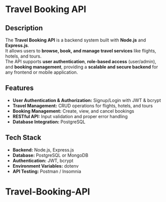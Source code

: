 # Travel Booking API

## Description
The **Travel Booking API** is a backend system built with **Node.js** and **Express.js**.  
It allows users to **browse, book, and manage travel services** like flights, hotels, and tours.  
The API supports **user authentication**, **role-based access** (user/admin), and **booking management**, providing a **scalable and secure backend** for any frontend or mobile application.

## Features
- **User Authentication & Authorization:** Signup/Login with JWT & bcrypt  
- **Travel Management:** CRUD operations for flights, hotels, and tours  
- **Booking Management:** Create, view, and cancel bookings  
- **RESTful API:** Input validation and proper error handling  
- **Database Integration:** PostgreSQL

## Tech Stack
- **Backend:** Node.js, Express.js  
- **Database:** PostgreSQL or MongoDB  
- **Authentication:** JWT, bcrypt  
- **Environment Variables:** dotenv  
- **API Testing:** Postman / Insomnia
# Travel-Booking-API
